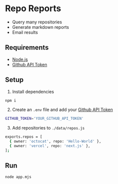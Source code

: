 # Repo Reports

- Query many repositories
- Generate markdown reports
- Email results

## Requirements

- [Node.js](https://nodejs.org)
- [Github API Token](https://github.com/settings/tokens)

## Setup

1) Install dependencies

```bash
npm i  
```

2) Create an `.env` file and add your [Github API Token](https://github.com/settings/tokens)

```bash
GITHUB_TOKEN='YOUR_GITHUB_API_TOKEN'
```

3) Add repositories to `./data/repos.js`

```bash
exports.repos = [
  { owner: 'octocat', repo: 'Hello-World' },
  { owner: 'vercel', repo: 'next.js' },
];

```

## Run

```bash
node app.mjs
```
